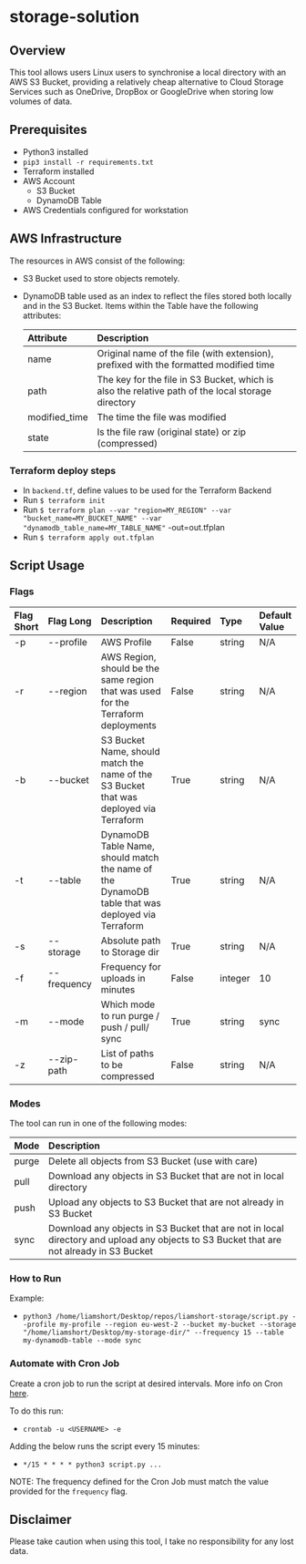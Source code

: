 # storage-solution

## Overview

This tool allows users Linux users to synchronise a local directory with an AWS S3 Bucket, providing a relatively cheap alternative to Cloud Storage Services such as OneDrive, DropBox or GoogleDrive when storing low volumes of data.

## Prerequisites

* Python3 installed
* `pip3 install -r requirements.txt`
* Terraform installed
* AWS Account
    * S3 Bucket
    * DynamoDB Table
* AWS Credentials configured for workstation

## AWS Infrastructure

The resources in AWS consist of the following:

* S3 Bucket used to store objects remotely.
* DynamoDB table used as an index to reflect the files stored both locally and in the S3 Bucket. Items within the Table have the following attributes:

    Attribute | Description
    | :--- | :--- |
    name | Original name of the file (with extension), prefixed with the formatted modified time
    path | The key for the file in S3 Bucket, which is also the relative path of the local storage directory
    modified_time | The time the file was modified
    state | Is the file raw (original state) or zip (compressed)

### Terraform deploy steps

* In `backend.tf`, define values to be used for the Terraform Backend
* Run `$ terraform init`
* Run `$ terraform plan --var "region=MY_REGION" --var "bucket_name=MY_BUCKET_NAME" --var "dynamodb_table_name=MY_TABLE_NAME"` -out=out.tfplan
* Run `$ terraform apply out.tfplan`

## Script Usage

### Flags

Flag Short | Flag Long | Description | Required | Type | Default Value
:--- | :--- | :--- | :--- | :--- | :--- |
-p | --profile | AWS Profile | False | string | N/A
-r | --region | AWS Region, should be the same region that was used for the Terraform deployments | False | string | N/A
-b | --bucket | S3 Bucket Name, should match the name of the S3 Bucket that was deployed via Terraform | True | string | N/A
-t | --table | DynamoDB Table Name, should match the name of the DynamoDB table that was deployed via Terraform | True | string | N/A
-s | --storage | Absolute path to Storage dir | True | string | N/A
-f | --frequency | Frequency for uploads in minutes | False | integer | 10
-m | --mode | Which mode to run purge / push / pull/ sync | True | string | sync
-z | --zip-path | List of paths to be compressed | False | string | N/A

### Modes

The tool can run in one of the following modes:

Mode | Description |
:--- | :--- |
purge | Delete all objects from S3 Bucket (use with care)
pull | Download any objects in S3 Bucket that are not in local directory
push | Upload any objects to S3 Bucket that are not already in S3 Bucket
sync | Download any objects in S3 Bucket that are not in local directory and upload any objects to S3 Bucket that are not already in S3 Bucket

### How to Run

Example:

* ```python3 /home/liamshort/Desktop/repos/liamshort-storage/script.py --profile my-profile --region eu-west-2 --bucket my-bucket --storage "/home/liamshort/Desktop/my-storage-dir/" --frequency 15 --table my-dynamodb-table --mode sync```

### Automate with Cron Job

Create a cron job to run the script at desired intervals. More info on Cron [here](https://man7.org/linux/man-pages/man5/crontab.5.html).

To do this run:

* ```crontab -u <USERNAME> -e```

Adding the below runs the script every 15 minutes: 

* ```*/15 * * * * python3 script.py ...```

NOTE: The frequency defined for the Cron Job must match the value provided for the `frequency` flag.

## Disclaimer

Please take caution when using this tool, I take no responsibility for any lost data.
